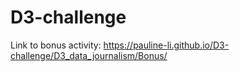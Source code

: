 # D3-challenge

Link to bonus activity:  https://pauline-li.github.io/D3-challenge/D3_data_journalism/Bonus/
